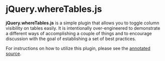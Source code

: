 # jQuery.whereTables.js

**jQuery.whereTables.js** is a simple plugin that allows you to toggle column visibility on tables easily. It is intentionally over-engineered to demonstrate a different ways of accomplishing a couple of things and to encourage discussion with the goal of establishing a set of best practices.

For instructions on how to utilize this plugin, please see the [annotated source](http://where.github.com/jquery-plugins/).